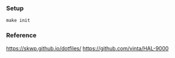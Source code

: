 ### Setup

    make init

### Reference

https://skwp.github.io/dotfiles/
https://github.com/vinta/HAL-9000
